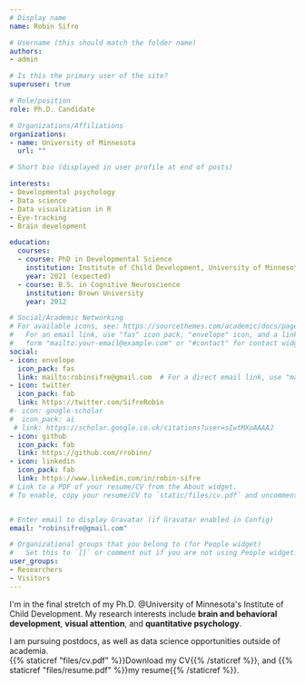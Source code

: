 ```yaml
---
# Display name
name: Robin Sifre

# Username (this should match the folder name)
authors:
- admin

# Is this the primary user of the site?
superuser: true

# Role/position
role: Ph.D. Candidate

# Organizations/Affiliations
organizations:
- name: University of Minnesota
  url: ""

# Short bio (displayed in user profile at end of posts)

interests:
- Developmental psychology
- Data science
- Data visualization in R
- Eye-tracking
- Brain development

education:
  courses:
  - course: PhD in Developmental Science
    institution: Institute of Child Development, University of Minnesota
    year: 2021 (expected)
  - course: B.S. in Cognitive Neuroscience
    institution: Brown University
    year: 2012

# Social/Academic Networking
# For available icons, see: https://sourcethemes.com/academic/docs/page-builder/#icons
#   For an email link, use "fas" icon pack, "envelope" icon, and a link in the
#   form "mailto:your-email@example.com" or "#contact" for contact widget.
social:
- icon: envelope
  icon_pack: fas
  link: mailto:robinsifre@gmail.com  # For a direct email link, use "mailto:robinsifre@gmail.com".
- icon: twitter
  icon_pack: fab
  link: https://twitter.com/SifreRobin
#- icon: google-scholar
#  icon_pack: ai
 # link: https://scholar.google.co.uk/citations?user=sIwtMXoAAAAJ
- icon: github
  icon_pack: fab
  link: https://github.com/rrobinn/
- icon: linkedin
  icon_pack: fab
  link: https://www.linkedin.com/in/robin-sifre
# Link to a PDF of your resume/CV from the About widget.
# To enable, copy your resume/CV to `static/files/cv.pdf` and uncomment the lines below.


# Enter email to display Gravatar (if Gravatar enabled in Config)
email: "robinsifre@gmail.com"

# Organizational groups that you belong to (for People widget)
#   Set this to `[]` or comment out if you are not using People widget.
user_groups:
- Researchers
- Visitors
---
```


I'm in the final stretch of my Ph.D. @University of Minnesota's Institute of Child Development. My research interests include  <b>brain and behavioral development</b>, <b>visual attention</b>, and <b>quantitative psychology</b>.  

I am pursuing postdocs, as well as data science opportunities outside of academia.  
{{% staticref "files/cv.pdf" %}}Download my CV{{% /staticref %}}, and {{% staticref "files/resume.pdf" %}}my resume{{% /staticref %}}.  



